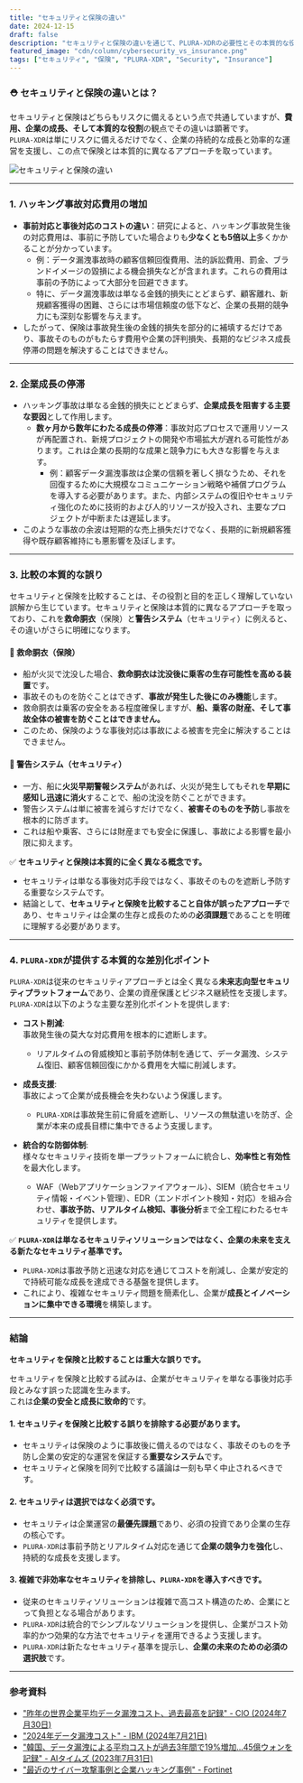 ```yaml
---
title: "セキュリティと保険の違い"
date: 2024-12-15
draft: false
description: "セキュリティと保険の違いを通じて、PLURA-XDRの必要性とその本質的な役割を探ります。"
featured_image: "cdn/column/cybersecurity_vs_insurance.png"
tags: ["セキュリティ", "保険", "PLURA-XDR", "Security", "Insurance"]
---
```


### ⛑️ セキュリティと保険の違いとは？

セキュリティと保険はどちらもリスクに備えるという点で共通していますが、**費用、企業の成長、そして本質的な役割**の観点でその違いは顕著です。  
`PLURA-XDR`は単にリスクに備えるだけでなく、企業の持続的な成長と効率的な運営を支援し、この点で保険とは本質的に異なるアプローチを取っています。

![セキュリティと保険の違い](https://blog.plura.io/cdn/column/cybersecurity_vs_insurance.png)

<!--more-->
---

### 1. **ハッキング事故対応費用の増加**
   - **事前対応と事後対応のコストの違い**：研究によると、ハッキング事故発生後の対応費用は、事前に予防していた場合よりも**少なくとも5倍以上**多くかかることが分かっています。
     - 例：データ漏洩事故時の顧客信頼回復費用、法的訴訟費用、罰金、ブランドイメージの毀損による機会損失などが含まれます。これらの費用は事前の予防によって大部分を回避できます。
     - 特に、データ漏洩事故は単なる金銭的損失にとどまらず、顧客離れ、新規顧客獲得の困難、さらには市場信頼度の低下など、企業の長期的競争力にも深刻な影響を与えます。
   - したがって、保険は事故発生後の金銭的損失を部分的に補填するだけであり、事故そのものがもたらす費用や企業の評判損失、長期的なビジネス成長停滞の問題を解決することはできません。

---

### 2. **企業成長の停滞**
   - ハッキング事故は単なる金銭的損失にとどまらず、**企業成長を阻害する主要な要因**として作用します。
     - **数ヶ月から数年にわたる成長の停滞**：事故対応プロセスで運用リソースが再配置され、新規プロジェクトの開発や市場拡大が遅れる可能性があります。これは企業の長期的な成果と競争力にも大きな影響を与えます。
       - 例：顧客データ漏洩事故は企業の信頼を著しく損なうため、それを回復するために大規模なコミュニケーション戦略や補償プログラムを導入する必要があります。また、内部システムの復旧やセキュリティ強化のために技術的および人的リソースが投入され、主要なプロジェクトが中断または遅延します。
  - このような事故の余波は短期的な売上損失だけでなく、長期的に新規顧客獲得や既存顧客維持にも悪影響を及ぼします。

---

### 3. **比較の本質的な誤り**

セキュリティと保険を比較することは、その役割と目的を正しく理解していない誤解から生じています。セキュリティと保険は本質的に異なるアプローチを取っており、これを**救命胴衣**（保険）と**警告システム**（セキュリティ）に例えると、その違いがさらに明確になります。

#### 🦺 救命胴衣（保険）
- 船が火災で沈没した場合、**救命胴衣は沈没後に乗客の生存可能性を高める装置**です。
- 事故そのものを防ぐことはできず、**事故が発生した後にのみ機能**します。
- 救命胴衣は乗客の安全をある程度確保しますが、**船、乗客の財産、そして事故全体の被害を防ぐことはできません。**
- このため、保険のような事後対応は事故による被害を完全に解決することはできません。

#### 🚨 警告システム（セキュリティ）
- 一方、船に**火災早期警報システム**があれば、火災が発生してもそれを**早期に感知し迅速に消火**することで、船の沈没を防ぐことができます。
- 警告システムは単に被害を減らすだけでなく、**被害そのものを予防**し事故を根本的に防ぎます。
- これは船や乗客、さらには財産までも安全に保護し、事故による影響を最小限に抑えます。

✅ **セキュリティと保険は本質的に全く異なる概念です。**  
- セキュリティは単なる事後対応手段ではなく、事故そのものを遮断し予防する重要なシステムです。  
- 結論として、**セキュリティと保険を比較すること自体が誤ったアプローチ**であり、セキュリティは企業の生存と成長のための**必須課題**であることを明確に理解する必要があります。  

---

### 4. **`PLURA-XDR`が提供する本質的な差別化ポイント**

`PLURA-XDR`は従来のセキュリティアプローチとは全く異なる**未来志向型セキュリティプラットフォーム**であり、企業の資産保護とビジネス継続性を支援します。  
`PLURA-XDR`は以下のような主要な差別化ポイントを提供します:

- **コスト削減**:  
  事故発生後の莫大な対応費用を根本的に遮断します。  
  - リアルタイムの脅威検知と事前予防体制を通じて、データ漏洩、システム復旧、顧客信頼回復にかかる費用を大幅に削減します。  

- **成長支援**:  
  事故によって企業が成長機会を失わないよう保護します。  
  - `PLURA-XDR`は事故発生前に脅威を遮断し、リソースの無駄遣いを防ぎ、企業が本来の成長目標に集中できるよう支援します。  

- **統合的な防御体制**:  
  様々なセキュリティ技術を単一プラットフォームに統合し、**効率性と有効性**を最大化します。  
  - WAF（Webアプリケーションファイアウォール）、SIEM（統合セキュリティ情報・イベント管理）、EDR（エンドポイント検知・対応）を組み合わせ、**事故予防、リアルタイム検知、事後分析**まで全工程にわたるセキュリティを提供します。  

✅ **`PLURA-XDR`は単なるセキュリティソリューションではなく、企業の未来を支える新たなセキュリティ基準です。**  
- `PLURA-XDR`は事故予防と迅速な対応を通じてコストを削減し、企業が安定的で持続可能な成長を達成できる基盤を提供します。  
- これにより、複雑なセキュリティ問題を簡素化し、企業が**成長とイノベーションに集中できる環境**を構築します。  

---

### 結論
**セキュリティを保険と比較することは重大な誤りです。**  

セキュリティを保険と比較する試みは、企業がセキュリティを単なる事後対応手段とみなす誤った認識を生みます。  
これは**企業の安全と成長に致命的**です。

#### 1. **セキュリティを保険と比較する誤りを排除する必要があります。**
   - セキュリティは保険のように事故後に備えるのではなく、事故そのものを予防し企業の安定的な運営を保証する**重要なシステム**です。
   - セキュリティと保険を同列で比較する議論は一刻も早く中止されるべきです。

#### 2. **セキュリティは選択ではなく必須です。**
   - セキュリティは企業運営の**最優先課題**であり、必須の投資であり企業の生存の核心です。
   - `PLURA-XDR`は事前予防とリアルタイム対応を通じて**企業の競争力を強化**し、持続的な成長を支援します。

#### 3. **複雑で非効率なセキュリティを排除し、`PLURA-XDR`を導入すべきです。**
   - 従来のセキュリティソリューションは複雑で高コスト構造のため、企業にとって負担となる場合があります。
   - `PLURA-XDR`は統合的でシンプルなソリューションを提供し、企業がコスト効率的かつ効果的な方法でセキュリティを運用できるよう支援します。  
   - `PLURA-XDR`は新たなセキュリティ基準を提示し、**企業の未来のための必須の選択肢**です。

---

### 参考資料
- ["昨年の世界企業平均データ漏洩コスト、過去最高を記録" - CIO (2024年7月30日)](https://www.cio.com/article/3537417/%EC%A7%80%EB%82%9C%ED%95%B4-%EC%A0%84-%EC%84%B8%EA%B3%84-%EA%B8%B0%EC%97%85-%ED%8F%89%EA%B7%A0-%EB%8D%B0%EC%9D%B4%ED%84%B0-%EC%9C%A0%EC%B6%9C-%EB%B9%84%EC%9A%A9-%EC%82%AC%EC%83%81-%EC%B5%9C.html)
- ["2024年データ漏洩コスト" - IBM (2024年7月21日)](https://www.ibm.com/kr-ko/reports/data-breach)
- ["韓国、データ漏洩による平均コストが過去3年間で19%増加...45億ウォンを記録" - AIタイムズ (2023年7月31日)](https://www.aitimes.kr/news/articleView.html?idxno=29379)
- ["最近のサイバー攻撃事例と企業ハッキング事例" - Fortinet](https://www.fortinet.com/kr/resources/cyberglossary/recent-cyber-attacks)
